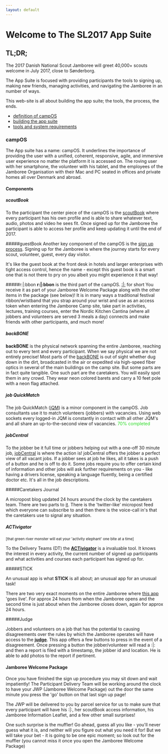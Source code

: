 ```yaml
---
layout: default
---
```

Welcome to The SL2017 App Suite
===============================

TL;DR;
------

The 2017 Danish National Scout Jamboree will greet 40,000+ scouts welcome in July 2017, close to Sønderborg.

The App Suite is focused with providing participants the tools to signing up, making new friends, managing activities, 
and navigating the Jamboree in an number of ways.

This web-site is all about building the app suite; the tools, the process, the ends.

* [definition of campOS](index.html#definition)
* [building the app suite](index.html#building)
* [tools and system requirements](index.html#tools)


### campOS
<a name	="definition"></a>
The App suite has a name: campOS. It underlines the importance of providing the user with a unified, coherent, responsive, agile, and immersive user experience
no matter the platform it is accessed on. The roving user with her smartphone, the volunteer with his tablet, and the employees 
of the Jamboree Organisation with their Mac and PC seated in offices and private homes all over Denmark and abroad.

#### Components

##### scoutBook
To the participant the center piece of the campOS is the [scoutBook](scoutbook.html) where every participant has his own profile and is able to share whatever text, audio, photos and video he sees fit.
Once signed up for the Jamboree the participant is able to access her profile and keep updating it until the end of 2017. 


#####guestBook
Another key component of the campOS is the [sign up process](guestbook.html). Signing up for the Jamboree is where the journey starts for every scout, volunteer, guest, every day visitor.

It's like the guest book at the front desk in hotels and larger enterprises with tight access control, hence the name - except this guest book is a smart one 
that is not there to pry on you albeit you might experience it that way!

#####r:\|:bbon
__r:\|:bbon__ is the third part of the campOS. [:|:](ribbon.html) for short
You receive it as part of your Jamboree Welcome Package along with the other items in the package (see below)!
It is in many ways a traditional festival ribbon/wristband that you strap around your wrist and use as an access token when entering the
Jamboree Camp site, take part in activities, lectures, training courses, enter the Nordic Kitchen Cantina (where all jobbers and volunteers are served 3 meals a day)
connects and make friends with other participants, and much more!

##### backBONE

__backBONE__ is the physical network spanning the entire Jamboree, reaching out to every tent and every participant. When we say physical we are not entirely
precise! Most parts of the [backBONE](backbone.html) is out of sight whether dug down in the dirt, broadcasted in the air or expedited via high-speed fiber optics in several of the
main buildings on the camp site. But some parts are in fact quite tangible. One such part are the caretakers. You will easily spot them in any crowd.
They wear neon colored barets and carry a 10 feet pole with a neon flag attached. 

##### job QuickMatch

The job QuickMatch ([jQM](quickmatch.html)) is a minor component in the campOS. Job consultants use it to match volunteers (jobbers) with vacancies. Using web sockets every logged-in JQM
is constantly in contact with all other JQM's and all share an up-to-the-second view of vacancies. <span style="color: #2ADA25">70% completed</span>

##### jobCentral

To the jobber be it full time or jobbers helping out with a one-off 30 minute job, [jobCentral](jobcentral.html) is where the action is! jobCentral offers the jobber a perfect
view of all vacant jobs. If a jobber sees at job he likes, all it takes is a push of a button and he is off to do it. Some jobs require you to offer 
certain kind of information and other jobs will ask further requirements on you - like having a drivers license, speaking a language fluently, being a certified doctor etc.
It's all in the job descriptions.

#####Caretakers Journal

A micropost blog updated 24 hours around the clock by the caretakers team. There are two parts to [it](caretaker.html). There is the 'twitter-like' micropost feed which 
everyone can subscribe to and then there is the voice-call in's that the caretakers use to signal any situation. 

##### ACTivigator

<small>[that green river monster will eat your 'activity elephant' one bite at a time]</small>

To the Delivery Teams (DT) the [__ACTivigator__](activigator.html) is a invaluable tool. It knows the interest in every activity, the current number of 
signed up participants and what activities and courses each participant has signed up for. 

#####STICK

An unusual app is what __STICK__ is all about; an unusual app for an unusual task! 

There are two very exact moments on the entire Jamboree where [this app](stick.html) 'goes live'. For approx 24 hours from when the Jamboree opens and the second time is
just about when the Jamboree closes down, again for approx 24 hours.

#####Judge

Jobbers and volunteers on a job that has the potential to causing disagreements over the rules by which the Jamboree operates will have access to
the [ __judge__](judge.html). This app offers a few buttons to press in the event of a disagreement. Once pressing a button the jobber/volunteer will read a :\|: and
then a report is filed with a timestamp, the jobber id and location. He is able to add photos to the report if pertinent.

#### Jamboree Welcome Package

Once you have finished the sign up procedure you may sit down and wait impatiently! The Participant Delivery Team will be working around the clock to
have your JWP (Jamboree Welcome Package) out the door the same minute you press the 'go' button on that last sign up page!

The JWP will be delivered to you by parcel service for us to make sure that every participant will have his :\|:, her scoutBook access information,
his Jamboree Information Leaflet, and a few other small surprises!

One such surprise is the muffler! Go ahead, guess all you like - you'll never guess what it is, and neither will you figure out what you need it for!
But we will take your bet - it is going to be one epic moment; so look out for the muffler (you cannot miss it once you open the Jamboree Welcome Package)

```






